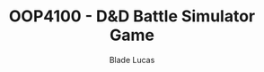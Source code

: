---
title: OOP4100 - D&D Battle Simulator Game
author: Blade Lucas
semester: 4
tags: projects
image: /assets/projects/...
imageAlt: D&D Battle Sim
description: [insert description here]
---